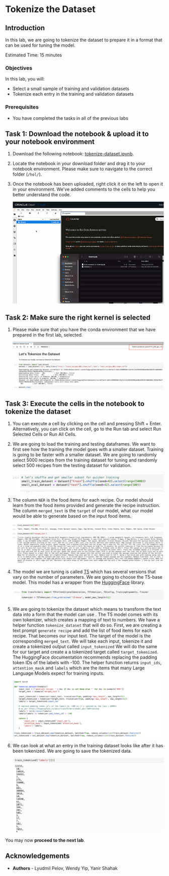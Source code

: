 # Tokenize the Dataset

## Introduction

In this lab, we are going to tokenize the dataset to prepare it in a format that can be used for tuning the model.

Estimated Time: 15 minutes

### Objectives

In this lab, you will:

* Select a small sample of training and validation datasets
* Tokenize each entry in the training and validation datasets

### Prerequisites

* You have completed the tasks in all of the previous labs

## Task 1: Download the notebook & upload it to your notebook environment

1. Download the following notebook: [tokenize-dataset.ipynb](files/tokenize-dataset.ipynb).
1. Locate the notebook in your download folder and drag it to your notebook environment. Please make sure to navigate to the correct folder (`/hol/`).
1. Once the notebook has been uploaded, right click it on the left to open it in your environment. We've added comments to the cells to help you better understand the code.

   ![Drag and drop notebook](../8-try-untuned/images/drag-drop-notebook.gif)

## Task 2: Make sure the right kernel is selected

1. Please make sure that you have the conda environment that we have prepared in the first lab, selected.

   ![Select Kernel](images/select-kernel.png)

## Task 3: Execute the cells in the notebook to tokenize the dataset

1. You can execute a cell by clicking on the cell and pressing Shift + Enter.  Alternatively, you can click on the cell, go to the Run tab and select Run Selected Cells or Run All Cells.

2. We are going to load the training and testing dataframes.  We want to first see how the training the model goes with a smaller dataset.  Training is going to be faster with a smaller dataset.   We are going to randomly select 5000 recipes from the training dataset for tuning and randomly select 500 recipes from the testing dataset for validation.

   ![Select Dataset](images/select-dataset.png)

3. The column `NER` is the food items for each recipe.  Our model should learn from the food items provided and generate the recipe instruction.  The column `merged_text` is the `target` of our model, what our model would be able to generate based on the input food items.

   ![Column Description](images/column-description.png)

4. The model we are tuning is called [T5](https://huggingface.co/docs/transformers/model_doc/t5) which has several versions that vary on the number of parameters.  We are going to choose the T5-base model.  This model has a wrapper from the [HuggingFace](https://huggingface.co/) library.

   ![Select Model](images/select-model.png)

5. We are going to tokenize the dataset which means to transform the text data into a form that the model can use .  The T5 model comes with its own tokenizer, which creates a mapping of text to numbers.   We have a helper function `tokenize_dataset` that will do so.  First, we are creating a text prompt `generate recipe` and add the list of food items for each recipe.  That becomes our input text.  The target of the model is the corresponding `merged_text`. We will take each input, tokenize it and create a tokenized output called `input_tokenized`  We will do the same for our target and create a a tokenized target called `target_tokenized`.  The HuggingFace documentation recommends replacing the padding token IDs of the labels with
-100.  The helper function returns `input_ids`, `attention_mask` and `labels` which are the items that many Large Language Models expect for training inputs.

   ![Tokenize Data](images/tokenize-data.png)

6. We can look at what an entry in the training dataset looks like after it has been tokenized.  We are going to save the tokenized data.

   ![Get Tokenized Entry](images/get-tokenized-entry.png)

You may now **proceed to the next lab**.

## **Acknowledgements**

* **Authors** - Lyudmil Pelov, Wendy Yip, Yanir Shahak
